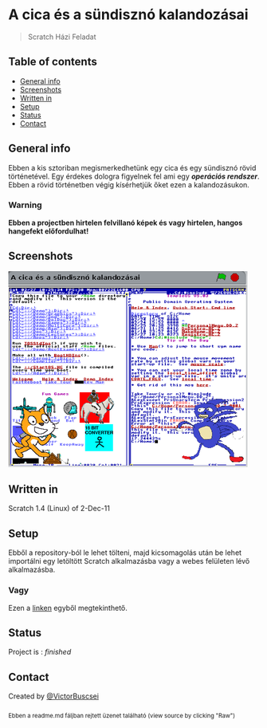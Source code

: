 # A cica és a sündisznó kalandozásai
> Scratch Házi Feladat

## Table of contents
* [General info](#general-info)
* [Screenshots](#screenshots)
* [Written in](#written-in)
* [Setup](#setup)
* [Status](#status)
* [Contact](#contact)

## General info
Ebben a kis sztoriban megismerkedhetünk egy cica és egy sündisznó rövid történetével. Egy érdekes dologra figyelnek fel ami egy ***operációs rendszer***. Ebben a rövid történetben végig kísérhetjük őket ezen a kalandozásukon.
### Warning
**Ebben a projectben hirtelen felvillanó képek és vagy hirtelen, hangos hangefekt előfordulhat!**

## Screenshots
![Ingame Screenshot](./ingame.png)

## Written in
Scratch 1.4 (Linux) of 2-Dec-11

## Setup
Ebből a repository-ból le lehet tölteni, majd kicsomagolás után be lehet importálni egy letöltött Scratch alkalmazásba vagy a webes felületen lévő alkalmazásba.
### Vagy
Ezen a [linken](https://scratch.mit.edu/projects/493970559) egyből megtekinthető.

## Status
Project is : _finished_

## Contact
Created by [@VictorBuscsei](https://github.com/VictorBuscsei) <br></br><sub>Ebben a readme.md fáljban rejtett üzenet található (view source by clicking "Raw")</sub>
<!-- Erre az alkotásomra egyáltalán nem vagyok büszke, borzasztó nagy hülyeségek vannak benne. De legalább a házi feladat teljesítve:D -->
